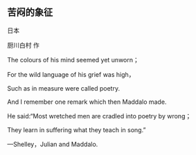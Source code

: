    

  

## 苦闷的象征  

日本

厨川白村 作

  

The colours of his mind seemed yet unworn；  

For the wild language of his grief was high，

Such as in measure were called poetry.

And I remember one remark which then Maddalo made.

He said:“Most wretched men are cradled into poetry by wrong；

They learn in suffering what they teach in song.”

  

—Shelley，Julian and Maddalo.